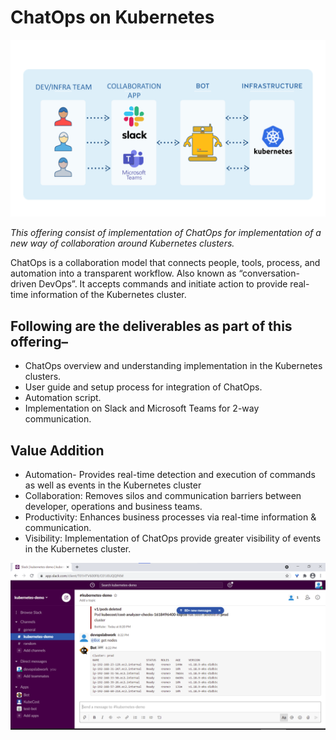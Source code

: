# ChatOps on Kubernetes

![ChatOps-flow](../../static/img/k8s/ChatOps-flow.png) 

*This offering consist of implementation of ChatOps for implementation of a new way of collaboration around Kubernetes clusters.*

ChatOps is a collaboration model that connects people, tools, process, and automation into a transparent workflow.  Also known as “conversation-driven DevOps”. It accepts commands and initiate action to provide real-time information of the Kubernetes cluster.

## Following are the deliverables as part of this offering–
-	ChatOps overview and understanding implementation in the Kubernetes clusters.
-	User guide and setup process for integration of ChatOps.
-	Automation script.
-	Implementation on Slack and Microsoft Teams for 2-way communication.
 

## Value Addition
-	Automation- Provides real-time detection and execution of commands as well as events in the Kubernetes cluster
-	Collaboration: Removes silos and communication barriers between developer, operations and business teams.
-	Productivity: Enhances business processes via real-time information & communication.
-	Visibility: Implementation of ChatOps provide greater visibility of events in the Kubernetes cluster.


![ChatOps](../../static/img/k8s/ChatOps.png) 